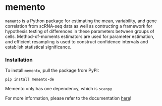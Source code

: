 # memento

`memento` is a Python package for estimating the mean, variability, and gene correlation from scRNA-seq data as well as contructing a framework for hypothesis testing of differences in these parameters between groups of cells. Method-of-moments estimators are used for parameter estimation, and efficient resampling is used to construct confidence intervals and establish statistical significance.

### Installation

To install `memento`, pull the package from PyPI:

```
pip install memento-de
```

Memento only has one dependency, which is `scanpy`

For more information, please refer to the documentation [here](https://memento.readthedocs.io/en/master/index.html)!